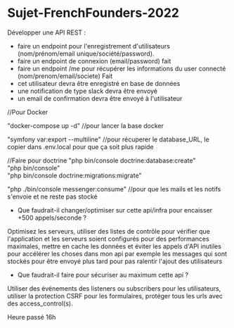 # Sujet-FrenchFounders-2022
Développer une API REST : 
- faire un endpoint pour l'enregistrement d'utilisateurs (nom/prénom/email unique/société/password).
- faire un endpoint de connexion (email/password) fait
- faire un endpoint /me pour récupérer les informations du user connecté (nom/prenom/email/societe) Fait
- cet utilisateur devra être enregistré en base de données 
- une notification de type slack devra être envoyé 
- un email de confirmation devra être envoyé à l'utilisateur 


//Pour Docker

"docker-compose up -d"                //pour lancer la base docker

"symfony var:export --multiline"      //pour récuperer le database_URL, le copier dans .env.local pour que ça soit plus rapide

//Faire pour doctrine
"php bin/console doctrine:database:create" 			
"php bin/console"                                       
"php bin/console doctrine:migrations:migrate"


"php ./bin/console messenger:consume"  //pour que les mails et les notifs s'envoie et ne reste pas stocké

- Que faudrait-il changer/optimiser sur cette api/infra pour encaisser +500 appels/seconde ?

Optimisez les serveurs, utiliser des listes de contrôle pour vérifier que l'application et les serveurs soient configurés pour des performances maximales, mettre en cache les données et éviter les appels d'API inutiles pour accélérer les choses dans mon api par exemple les messages qui sont stockés pour être envoyé plus tard pour pas ralentir l'ajout des utilisateurs

- Que faudrait-il faire pour sécuriser au maximum cette api ?

Utiliser des événements  des listeners ou subscribers pour les utilisateurs, utiliser la protection CSRF pour les formulaires, protéger tous les urls avec des access_control(s).


Heure passé 16h

